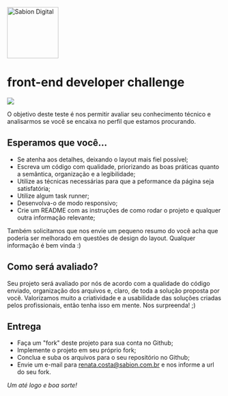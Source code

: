 <a href="http://sabion.com.br">
    <img src="https://avatars2.githubusercontent.com/u/26559852?s=200&v=4" alt="Sabion Digital" width="120"/>
</a>

# front-end developer challenge

![](demo.gif)

O objetivo deste teste é nos permitir avaliar seu conhecimento técnico e analisarmos se você se encaixa no perfil que estamos procurando.

## Esperamos que você...

- Se atenha aos detalhes, deixando o layout mais fiel possível;
- Escreva um código com qualidade, priorizando as boas práticas quanto a semântica, organização e a legibilidade;
- Utilize as técnicas necessárias para que a peformance da página seja satisfatória;
- Utilize algum task runner;
- Desenvolva-o de modo responsivo;
- Crie um README com as instruções de como rodar o projeto e qualquer outra informação relevante;

Também solicitamos que nos envie um pequeno resumo do você acha que poderia ser melhorado em questões de design do layout. Qualquer informação é bem vinda :)

## Como será avaliado?

Seu projeto será avaliado por nós de acordo com a qualidade do código enviado, organização dos arquivos e, claro, de toda a solução proposta por você. Valorizamos muito a criatividade e a usabilidade das soluções criadas pelos profissionais, então tenha isso em mente. Nos surpreenda! ;)

## Entrega

- Faça um "fork" deste projeto para sua conta no Github;
- Implemente o projeto em seu próprio fork;
- Conclua e suba os arquivos para o seu repositório no Github;
- Envie um e-mail para <a href="mailto:renata.costa@sabion.com.br">renata.costa@sabion.com.br</a> e nos informe a url do seu fork.

_Um até logo e boa sorte!_

